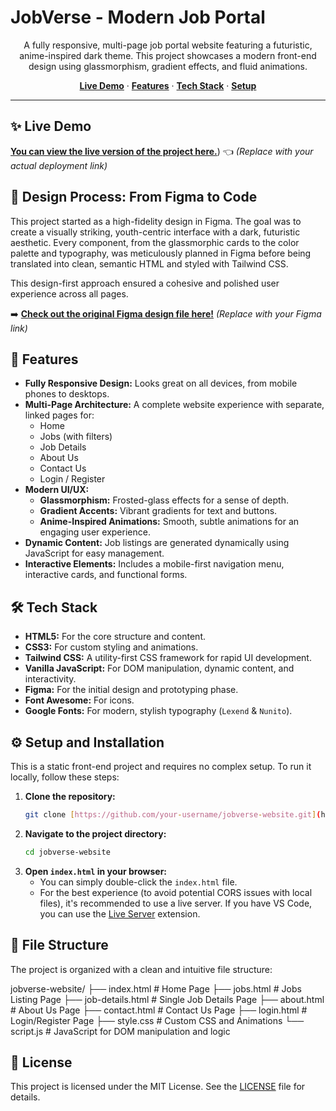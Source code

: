 # JobVerse - Modern Job Portal

<p align="center">
  A fully responsive, multi-page job portal website featuring a futuristic, anime-inspired dark theme. This project showcases a modern front-end design using glassmorphism, gradient effects, and fluid animations.
</p>

<p align="center">
  <a href="#-live-demo"><strong>Live Demo</strong></a> ·
  <a href="#-features"><strong>Features</strong></a> ·
  <a href="#-tech-stack"><strong>Tech Stack</strong></a> ·
  <a href="#-setup-and-installation"><strong>Setup</strong></a>
</p>

***

## ✨ Live Demo

[**You can view the live version of the project here.**](https://job-verse-portal-for-job-search.vercel.app/)) 👈 *(Replace with your actual deployment link)*

## 🎨 Design Process: From Figma to Code

This project started as a high-fidelity design in Figma. The goal was to create a visually striking, youth-centric interface with a dark, futuristic aesthetic. Every component, from the glassmorphic cards to the color palette and typography, was meticulously planned in Figma before being translated into clean, semantic HTML and styled with Tailwind CSS.

This design-first approach ensured a cohesive and polished user experience across all pages.

➡️ [**Check out the original Figma design file here!**](https://www.figma.com/your-design-file-link) *(Replace with your Figma link)*

## 🚀 Features

* **Fully Responsive Design:** Looks great on all devices, from mobile phones to desktops.
* **Multi-Page Architecture:** A complete website experience with separate, linked pages for:
    * Home
    * Jobs (with filters)
    * Job Details
    * About Us
    * Contact Us
    * Login / Register
* **Modern UI/UX:**
    * **Glassmorphism:** Frosted-glass effects for a sense of depth.
    * **Gradient Accents:** Vibrant gradients for text and buttons.
    * **Anime-Inspired Animations:** Smooth, subtle animations for an engaging user experience.
* **Dynamic Content:** Job listings are generated dynamically using JavaScript for easy management.
* **Interactive Elements:** Includes a mobile-first navigation menu, interactive cards, and functional forms.

## 🛠️ Tech Stack

* **HTML5:** For the core structure and content.
* **CSS3:** For custom styling and animations.
* **Tailwind CSS:** A utility-first CSS framework for rapid UI development.
* **Vanilla JavaScript:** For DOM manipulation, dynamic content, and interactivity.
* **Figma:** For the initial design and prototyping phase.
* **Font Awesome:** For icons.
* **Google Fonts:** For modern, stylish typography (`Lexend` & `Nunito`).

## ⚙️ Setup and Installation

This is a static front-end project and requires no complex setup. To run it locally, follow these steps:

1.  **Clone the repository:**
    ```sh
    git clone [https://github.com/your-username/jobverse-website.git](https://github.com/your-username/jobverse-website.git)
    ```
2.  **Navigate to the project directory:**
    ```sh
    cd jobverse-website
    ```
3.  **Open `index.html` in your browser:**
    * You can simply double-click the `index.html` file.
    * For the best experience (to avoid potential CORS issues with local files), it's recommended to use a live server. If you have VS Code, you can use the [Live Server](https://marketplace.visualstudio.com/items?itemName=ritwickdey.LiveServer) extension.

## 📁 File Structure

The project is organized with a clean and intuitive file structure:


jobverse-website/
├── index.html         # Home Page
├── jobs.html          # Jobs Listing Page
├── job-details.html   # Single Job Details Page
├── about.html         # About Us Page
├── contact.html       # Contact Us Page
├── login.html         # Login/Register Page
├── style.css          # Custom CSS and Animations
└── script.js          # JavaScript for DOM manipulation and logic


## 📄 License

This project is licensed under the MIT License. See the [LICENSE](LICENSE) file for details.
